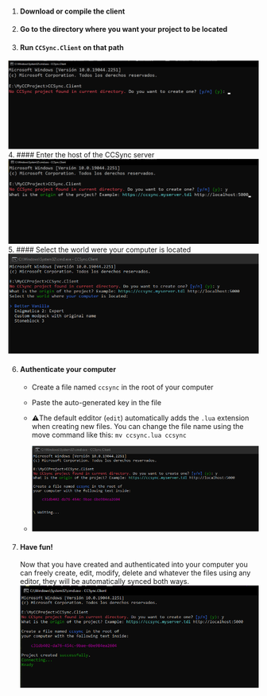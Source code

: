 ﻿1. #### Download or compile the client
2. #### Go to the directory where you want your project to be located
3. #### Run `CCSync.Client` on that path
![Create Client Prompt](img/create-project-client-0.png)
4. #### Enter the host of the CCSync server
![Create Client Prompt - Entering server host](img/create-project-client-1.png)
5. #### Select the world were your computer is located
![Create Client Prompt - Selecting world](img/create-project-client-2.png)

6. #### Authenticate your computer
    - Create a file named `ccsync` in the root of your computer
    - Paste the auto-generated key in the file
    - ⚠️The default edditor (`edit`) automatically adds the `.lua` extension when creating new files. You can change the file name using the move command like this: `mv ccsync.lua ccsync`
      
    - ![Create Client Prompt - Authenticating](img/create-project-client-3.png)
7. #### Have fun!
   Now that you have created and authenticated into your computer you can freely create, edit, modify, delete and whatever the files using any editor, they will be automatically synced both ways.
   ![Create Client Prompt - Authenticating](img/create-project-client-4.png)
